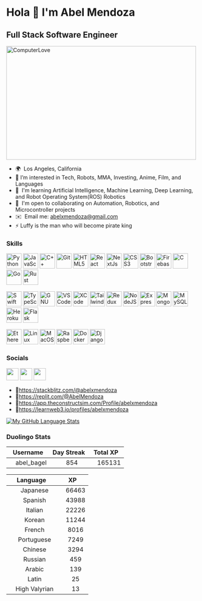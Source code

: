 Hola 👋 I'm Abel Mendoza
=============================
Full Stack Software Engineer
------------------------


<div>
  <img src="https://media.giphy.com/media/56j0q3Xb3c8a7Ueslr/giphy.gif" alt="ComputerLove" style="max-width: 900px; width: 500px; height:300px;" />
</div>


* 🌍  Los Angeles, California
* 👀  I’m interested in Tech, Robots, MMA, Investing, Anime, Film, and Languages
* 🧠  I'm learning Artificial Intelligence, Machine Learning, Deep Learning, and Robot Operating System(ROS) Robotics
* 🤝  I'm open to collaborating on Automation, Robotics, and Microcontroller projects 
* ✉️  Email me: [abelxmendoza@gmail.com](mailto:abelxmendoza@gmail.com)
* ⚡  Luffy is the man who will become pirate king



### Skills

<p>
    <a href="https://www.python.org/" target="_blank" rel="noreferrer"><img src="https://raw.githubusercontent.com/danielcranney/readme-generator/main/public/icons/skills/python-colored.svg" width="40" height="40" alt="Python" /></a>
    <a href="https://developer.mozilla.org/en-US/docs/Web/JavaScript" target="_blank" rel="noreferrer"><img src="https://raw.githubusercontent.com/danielcranney/readme-generator/main/public/icons/skills/javascript-colored.svg" width="40" height="40" alt="JavaScript" /></a>
    <a href="https://docs.microsoft.com/en-us/cpp/?view=msvc-170" target="_blank" rel="noreferrer"><img src="https://raw.githubusercontent.com/danielcranney/readme-generator/main/public/icons/skills/cplusplus-colored.svg" width="40" height="40" alt="C++" /></a>
    <a href="https://git-scm.com/" target="_blank" rel="noreferrer"><img src="https://raw.githubusercontent.com/danielcranney/readme-generator/main/public/icons/skills/git-colored.svg" width="40" height="40" alt="Git" /></a>
    <a href="https://developer.mozilla.org/en-US/docs/Glossary/HTML5" target="_blank" rel="noreferrer"><img src="https://raw.githubusercontent.com/danielcranney/readme-generator/main/public/icons/skills/html5-colored.svg" width="40" height="40" alt="HTML5" /></a>
    <a href="https://reactjs.org/" target="_blank" rel="noreferrer"><img src="https://raw.githubusercontent.com/danielcranney/readme-generator/main/public/icons/skills/react-colored.svg" width="40" height="40" alt="React" /></a>
    <a href="https://nextjs.org/docs" target="_blank" rel="noreferrer"><img src="https://img.shields.io/badge/Next.js-000000?style=for-the-badge&logo=nextdotjs&logoColor=white" width="40" height="40" alt="NextJs" /></a>
    <a href="https://www.w3.org/TR/CSS/#css" target="_blank" rel="noreferrer"><img src="https://raw.githubusercontent.com/danielcranney/readme-generator/main/public/icons/skills/css3-colored.svg" width="40" height="40" alt="CSS3" /></a>
    <a href="https://getbootstrap.com/" target="_blank" rel="noreferrer"><img src="https://raw.githubusercontent.com/danielcranney/readme-generator/main/public/icons/skills/bootstrap-colored.svg" width="40" height="40" alt="Bootstrap" /></a>
    <a href="https://firebase.google.com/" target="_blank" rel="noreferrer"><img src="https://raw.githubusercontent.com/danielcranney/readme-generator/main/public/icons/skills/firebase-colored.svg" width="40" height="40" alt="Firebase" /></a>
    <a href="https://docs.microsoft.com/en-us/cpp/?view=msvc-170" target="_blank" rel="noreferrer"><img src="https://raw.githubusercontent.com/danielcranney/readme-generator/main/public/icons/skills/c-colored.svg" width="40" height="40" alt="C" /></a>
    <a href="https://go.dev/doc/" target="_blank" rel="noreferrer"><img src="https://raw.githubusercontent.com/danielcranney/readme-generator/main/public/icons/skills/go-colored.svg" width="40" height="40" alt="Go" /></a>
    <a href="https://www.rust-lang.org/" target="_blank" rel="noreferrer"><img src="https://img.shields.io/badge/Rust-000000?style=for-the-badge&logo=rust&logoColor=white" width="40" height="40" alt="Rust" /></a>
</p>
<p>
    <a href="https://developer.apple.com/swift/" target="_blank" rel="noreferrer"><img src="https://raw.githubusercontent.com/danielcranney/readme-generator/main/public/icons/skills/swift-colored.svg" width="40" height="40" alt="Swift" /></a>
    <a href="https://www.typescriptlang.org/" target="_blank" rel="noreferrer"><img src="https://raw.githubusercontent.com/danielcranney/readme-generator/main/public/icons/skills/typescript-colored.svg" width="40" height="40" alt="TypeScript" /></a>
    <a href="https://www.gnu.org/software/bash/" target="_blank" rel="noreferrer"><img src="https://raw.githubusercontent.com/danielcranney/readme-generator/main/public/icons/skills/gnubash.svg" width="40" height="40" alt="GNU Bash" /></a>
    <a href="https://code.visualstudio.com/" target="_blank" rel="noreferrer"><img src="https://raw.githubusercontent.com/danielcranney/readme-generator/main/public/icons/skills/visualstudiocode.svg" width="40" height="40" alt="VS Code" /></a>
    <a href="https://www.xcode.com" target="_blank" rel="noreferrer"><img src="https://raw.githubusercontent.com/danielcranney/readme-generator/main/public/icons/skills/xcode.svg" width="40" height="40" alt="XCode" /></a>
    <a href="https://tailwindcss.com/" target="_blank" rel="noreferrer"><img src="https://raw.githubusercontent.com/danielcranney/readme-generator/main/public/icons/skills/tailwindcss-colored.svg" width="40" height="40" alt="TailwindCSS" /></a>
    <a href="https://redux.js.org/" target="_blank" rel="noreferrer"><img src="https://raw.githubusercontent.com/danielcranney/readme-generator/main/public/icons/skills/redux-colored.svg" width="40" height="40" alt="Redux" /></a>
    <a href="https://nodejs.org/en/" target="_blank" rel="noreferrer"><img src="https://raw.githubusercontent.com/danielcranney/readme-generator/main/public/icons/skills/nodejs-colored.svg" width="40" height="40" alt="NodeJS" /></a>
    <a href="https://expressjs.com/" target="_blank" rel="noreferrer"><img src="https://img.shields.io/badge/Express.js-000000?style=for-the-badge&logo=express&logoColor=white" width="40" height="40" alt="Express" /></a>
    <a href="https://www.mongodb.com/" target="_blank" rel="noreferrer"><img src="https://raw.githubusercontent.com/danielcranney/readme-generator/main/public/icons/skills/mongodb-colored.svg" width="40" height="40" alt="MongoDB" /></a>
    <a href="https://www.mysql.com/" target="_blank" rel="noreferrer"><img src="https://raw.githubusercontent.com/danielcranney/readme-generator/main/public/icons/skills/mysql-colored.svg" width="40" height="40" alt="MySQL" /></a>
    <a href="https://www.heroku.com/" target="_blank" rel="noreferrer"><img src="https://raw.githubusercontent.com/danielcranney/readme-generator/main/public/icons/skills/heroku-colored.svg" width="40" height="40" alt="Heroku" /></a>
    <a href="https://flask.palletsprojects.com/en/2.0.x/" target="_blank" rel="noreferrer"><img src="https://img.shields.io/badge/Flask-000000?style=for-the-badge&logo=flask&logoColor=white" width="40" height="40" alt="Flask" /></a>
</p>
<p>
    <a href="https://ethereum.org/en/" target="_blank" rel="noreferrer"><img src="https://raw.githubusercontent.com/danielcranney/readme-generator/main/public/icons/skills/ethereum-colored.svg" width="40" height="40" alt="Ethereum" /></a>
    <a href="https://www.linux.org" target="_blank" rel="noreferrer"><img src="https://raw.githubusercontent.com/danielcranney/readme-generator/main/public/icons/skills/linux-colored.svg" width="40" height="40" alt="Linux" /></a>
    <a href="https://apple.com" target="_blank" rel="noreferrer"><img src="https://img.shields.io/badge/macOS-000000?style=for-the-badge&logo=apple&logoColor=white" width="40" height="40" alt="MacOS" /></a>
    <a href="https://www.raspberrypi.org/" target="_blank" rel="noreferrer"><img src="https://raw.githubusercontent.com/danielcranney/readme-generator/main/public/icons/skills/raspberrypi-colored.svg" width="40" height="40" alt="Raspberry Pi" /></a>
    <a href="https://www.docker.com/" target="_blank" rel="noreferrer"><img src="https://raw.githubusercontent.com/danielcranney/readme-generator/main/public/icons/skills/docker-colored.svg" width="40" height="40" alt="Docker" /></a>
    <a href="https://www.djangoproject.com/" target="_blank" rel="noreferrer"><img src="https://raw.githubusercontent.com/danielcranney/readme-generator/main/public/icons/skills/django-colored.svg" width="40" height="40" alt="Django" /></a>
</p>




              
                    
### Socials

<p align="left"> <a href="https://www.github.com/abelxmendoza" target="_blank" rel="noreferrer"><img src="https://raw.githubusercontent.com/danielcranney/readme-generator/main/public/icons/socials/github.svg" width="32" height="32" /></a> <a href="https://www.linkedin.com/in/abelxmendoza/" target="_blank" rel="noreferrer"><img src="https://raw.githubusercontent.com/danielcranney/readme-generator/main/public/icons/socials/linkedin.svg" width="32" height="32" /></a> <a href="https://www.twitter.com/abelxmendoza" target="_blank" rel="noreferrer"><img src="https://raw.githubusercontent.com/danielcranney/readme-generator/main/public/icons/socials/twitter.svg" width="32" height="32" /></a></p>


* 🔗https://stackblitz.com/@abelxmendoza
* 🔗https://replit.com/@AbelMendoza
* 🔗https://app.theconstructsim.com/Profile/abelxmendoza
* 🔗https://learnweb3.io/profiles/abelxmendoza

[![My GitHub Language Stats](https://github-readme-stats.vercel.app/api/top-langs/?username=abelxmendoza&langs_count=10&theme=tokyonight)](https://github.com/abelxmendoza)
<!---
abelxmendoza/abelxmendoza is a ✨ special ✨ repository because its `README.md` (this file) appears on your GitHub profile.
You can click the Preview link to take a look at your changes.
--->


### Duolingo Stats
<!--START_SECTION:duolingoStats-->
<!-- Automatically generated with https://github.com/centrumek/duolingo-readme-stats-->

| Username | Day Streak | Total XP |
|:---:|:---:|:---:|
| <img src="https://raw.githubusercontent.com/centrumek/duolingo-readme-stats/main/assets/duolingo.png" height="12"> abel_bagel | <img src="https://raw.githubusercontent.com/centrumek/duolingo-readme-stats/main/assets/streakactive.svg" height="12"> 854 | <img src="https://raw.githubusercontent.com/centrumek/duolingo-readme-stats/main/assets/xp.svg" height="12"> 165131 | <img src="https://raw.githubusercontent.com/centrumek/duolingo-readme-stats/main/assets/xp.svg" height="12"> 0 |

| Language | XP |
|:---:|:---:|
| <img src="https://raw.githubusercontent.com/centrumek/duolingo-readme-stats/main/assets/langs/japanese.svg" height="12"> Japanese | <img src="https://raw.githubusercontent.com/centrumek/duolingo-readme-stats/main/assets/xp.svg" height="12"> 66463 |
| <img src="https://raw.githubusercontent.com/centrumek/duolingo-readme-stats/main/assets/langs/spanish.svg" height="12"> Spanish | <img src="https://raw.githubusercontent.com/centrumek/duolingo-readme-stats/main/assets/xp.svg" height="12"> 43988 |
| <img src="https://raw.githubusercontent.com/centrumek/duolingo-readme-stats/main/assets/langs/italian.svg" height="12"> Italian | <img src="https://raw.githubusercontent.com/centrumek/duolingo-readme-stats/main/assets/xp.svg" height="12"> 22226 |
| <img src="https://raw.githubusercontent.com/centrumek/duolingo-readme-stats/main/assets/langs/korean.svg" height="12"> Korean | <img src="https://raw.githubusercontent.com/centrumek/duolingo-readme-stats/main/assets/xp.svg" height="12"> 11244 |
| <img src="https://raw.githubusercontent.com/centrumek/duolingo-readme-stats/main/assets/langs/french.svg" height="12"> French | <img src="https://raw.githubusercontent.com/centrumek/duolingo-readme-stats/main/assets/xp.svg" height="12"> 8016 |
| <img src="https://raw.githubusercontent.com/centrumek/duolingo-readme-stats/main/assets/langs/portuguese.svg" height="12"> Portuguese | <img src="https://raw.githubusercontent.com/centrumek/duolingo-readme-stats/main/assets/xp.svg" height="12"> 7249 |
| <img src="https://raw.githubusercontent.com/centrumek/duolingo-readme-stats/main/assets/langs/chinese.svg" height="12"> Chinese | <img src="https://raw.githubusercontent.com/centrumek/duolingo-readme-stats/main/assets/xp.svg" height="12"> 3294 |
| <img src="https://raw.githubusercontent.com/centrumek/duolingo-readme-stats/main/assets/langs/russian.svg" height="12"> Russian | <img src="https://raw.githubusercontent.com/centrumek/duolingo-readme-stats/main/assets/xp.svg" height="12"> 459 |
| <img src="https://raw.githubusercontent.com/centrumek/duolingo-readme-stats/main/assets/langs/arabic.svg" height="12"> Arabic | <img src="https://raw.githubusercontent.com/centrumek/duolingo-readme-stats/main/assets/xp.svg" height="12"> 139 |
| <img src="https://raw.githubusercontent.com/centrumek/duolingo-readme-stats/main/assets/langs/latin.svg" height="12"> Latin | <img src="https://raw.githubusercontent.com/centrumek/duolingo-readme-stats/main/assets/xp.svg" height="12"> 25 |
| <img src="https://raw.githubusercontent.com/centrumek/duolingo-readme-stats/main/assets/langs/high-valyrian.svg" height="12"> High Valyrian | <img src="https://raw.githubusercontent.com/centrumek/duolingo-readme-stats/main/assets/xp.svg" height="12"> 13 |

<!--END_SECTION:duolingoStats-->
